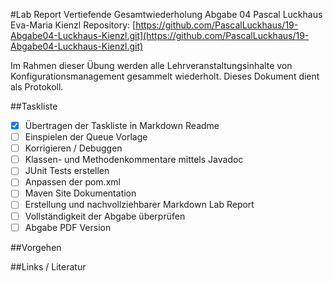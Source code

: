 #Lab Report Vertiefende Gesamtwiederholung
Abgabe 04
Pascal Luckhaus
Eva-Maria Kienzl
Repository: [https://github.com/PascalLuckhaus/19-Abgabe04-Luckhaus-Kienzl.git](https://github.com/PascalLuckhaus/19-Abgabe04-Luckhaus-Kienzl.git)

Im Rahmen dieser Übung werden alle Lehrveranstaltungsinhalte von Konfigurationsmanagement gesammelt wiederholt. Dieses Dokument dient als Protokoll.

##Taskliste
- [X] Übertragen der Taskliste in Markdown Readme
- [ ] Einspielen der Queue Vorlage
- [ ] Korrigieren / Debuggen
- [ ] Klassen- und Methodenkommentare mittels Javadoc
- [ ] JUnit Tests erstellen
- [ ] Anpassen der pom.xml
- [ ] Maven Site Dokumentation
- [ ] Erstellung und nachvollziehbarer Markdown Lab Report
- [ ] Vollständigkeit der Abgabe überprüfen
- [ ] Abgabe PDF Version

##Vorgehen

##Links / Literatur
